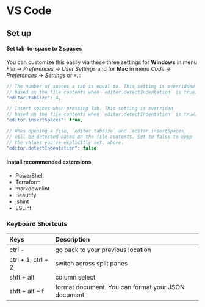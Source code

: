 # VS Code

## Set up

#### Set tab-to-space to 2 spaces

 You can customize this easily via these three settings for **Windows** in menu _File_ → _Preferences_ → _User Settings_ and for **Mac** in menu _Code_ → _Preferences_ → _Settings_ or `⌘,`:

```javascript
// The number of spaces a tab is equal to. This setting is overridden
// based on the file contents when `editor.detectIndentation` is true.
"editor.tabSize": 4,

// Insert spaces when pressing Tab. This setting is overriden
// based on the file contents when `editor.detectIndentation` is true.
"editor.insertSpaces": true,

// When opening a file, `editor.tabSize` and `editor.insertSpaces`
// will be detected based on the file contents. Set to false to keep
// the values you've explicitly set, above.
"editor.detectIndentation": false
```

#### Install recommended extensions

* PowerShell
* Terraform
* markdownlint
* Beautify
* jshint
* ESLint

### Keyboard Shortcuts

| Keys | Description |
| :--- | :--- |
| ctrl - | go back to your previous location |
| ctrl + 1, ctrl + 2 | switch across split panes |
| shft + alt | column select |
| shft + alt + f | format document. You can format your JSON document |

